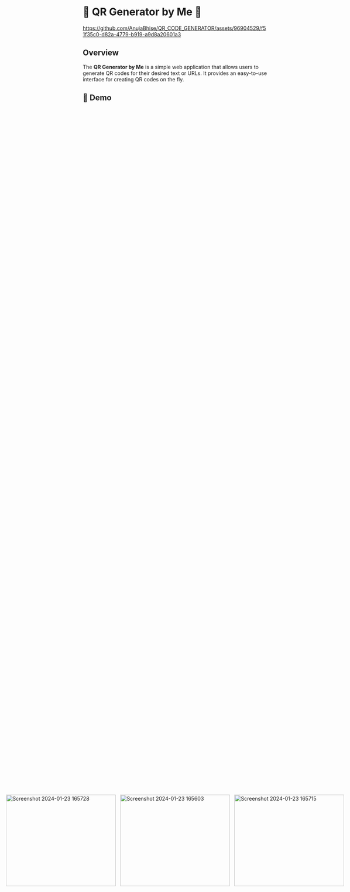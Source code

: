 # 🌟 QR Generator by Me 🌟


https://github.com/AnujaBhise/QR_CODE_GENERATOR/assets/96904529/f51f35c0-d82a-4779-b919-a9d8a20601a3


## Overview

The **QR Generator by Me** is a simple web application that allows users to generate QR codes for their desired text or URLs. It provides an easy-to-use interface for creating QR codes on the fly.

## 🚀 Demo
<div style="display: grid; grid-template-columns: repeat(3, 1fr); gap: 12px; justify-content: center; align-items: center; height: 100vh;">
<img width="300" height="250" alt="Screenshot 2024-01-23 165728" src="https://github.com/AnujaBhise/QR_CODE_GENERATOR/assets/96904529/4fc98fe6-fc62-4c40-ab43-00c8e3d031c6">
<img width="300" height="250" alt="Screenshot 2024-01-23 165603" src="https://github.com/AnujaBhise/QR_CODE_GENERATOR/assets/96904529/ef18ed72-7ddf-4a65-a1d3-73820af7a9ed">
<img width="300" height="250" alt="Screenshot 2024-01-23 165715" src="https://github.com/AnujaBhise/QR_CODE_GENERATOR/assets/96904529/e09d4521-9cd5-4c27-b998-e2dafbb5a394">

</div>


## 💻 Technologies Used

- HTML
- CSS
- JavaScript

## ✨ Features

- Simple and intuitive user interface.
- Dynamic QR code generation based on user input.

## 🌐 Usage

Feel free to clone or download the project and customize it according to your needs. You can enhance the design, add more features, or integrate it into a larger web application.

## 🤝 Contributing

Contributions are welcome! If you'd like to contribute to this project, please follow these guidelines:

1. Fork the repository.
2. Create a new branch for your feature: `git checkout -b feature-name`.
3. Commit your changes: `git commit -m 'Add some feature'`.
4. Push to the branch: `git push origin feature-name`.
5. Open a pull request.
